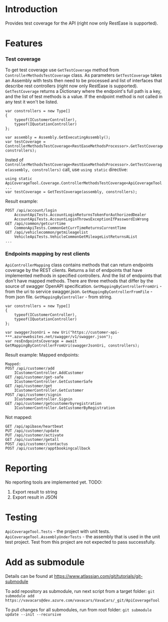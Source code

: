 # Introduction 
Provides test coverage for the API (right now only RestEase is supported).

# Features
### Test coverage

To get test coverage use `GetTestCoverage` method from `ControllerMethodsTestCoverage` class.
As parameters `GetTestCoverage` takes an Assembly with tests then need to be processed and list of interfaces that describe rest controllers (right now only RestEase is supported).
`GetTestCoverage` returns a Dictionary where the endpoint's full path is a key, and the list of test methods is a value.
If the endpoint method is not called in any test it won't be listed.
```
var constrollers = new Type[]
{
    typeof(ICustomerController),
    typeof(IQuotationController)
};

var assembly = Assembly.GetExecutingAssembly();
var testCoverage = ControllerMethodsTestCoverage<RestEaseMethodsProcessor>.GetTestCoverage(assembly, constrollers);
```

Insted of `ControllerMethodsTestCoverage<RestEaseMethodsProcessor>.GetTestCoverage(assembly, constrollers)` call, use `using static` directive:
```
using static ApiCoverageTool.Coverage.ControllerMethodsTestCoverage<ApiCoverageTool.RestClient.RestEaseMethodsProcessor>;
...
var testCoverage = GetTestCoverage(assembly, constrollers);
```

Result example:
```
POST /api/account/login
    AccountApiTests.AccountLoginReturnsTokenForAuthorizedDealer
    AccountApiTests.AccountLoginThrowsExceptionIfPasswordIsWrong
GET /api/common/getcurrtime
    CommonApiTests.CommonGetCurrTimeReturnsCurrentTime
GET /api/vehiclecommon/getmileagelist
    VehicleApiTests.VehicleCommonGetMileageListReturnsAList
...
```

### Endpoints mapping by rest clients

`ApiControllerMapping` class contains methods that can return endpoints coverage by the REST clients.
Returns a list of endpoints that have implemented methods in specified controllers. And the list of endpoints that don't have mapped methods.
There are three methods that differ by the source of swagger OpenAPI specification.
`GetMappingByControllerFromUri` - from the uri to service swagger.json.
`GetMappingByControllerFromFile` - from json file.
`GetMappingByController` - from string.

```
var constrollers = new Type[]
{
    typeof(ICustomerController),
    typeof(IQuotationController)
};

var swaggerJsonUri = new Uri("https://customer-api-***.azurewebsites.net/swagger/v1/swagger.json");
var resEndpointsCoverage = await GetMappingByControllerFromUri(swaggerJsonUri, constrollers);
```

Result example:
Mapped endpoints:
```
Mapped:
POST /api/customer/add
    ICustomerController.AddCustomer
GET /api/customer/get-safe
    ICustomerController.GetCustomerSafe
GET /api/customer/get
    ICustomerController.GetCustomer
POST /api/customer/signin
    ICustomerController.Signin
GET /api/customer/getcustomerbyregistration
    ICustomerController.GetCustomerByRegistration
```
Not mapped:
```
GET /api/apibase/heartbeat
PUT /api/customer/update
PUT /api/customer/activate
GET /api/customer/getall
POST /api/customer/contactus
POST /api/customer/apptbookingcallback
```

# Reporting
No reporting tools are implemented yet.
TODO:
1. Export result to string
2. Export result in JSON

# Testing
`ApiCoverageTool.Tests` - the project with unit tests.
`ApiCoverageTool.AssemblyUnderTests` - the assembly that is used in the unit test project. Test from this project are not expected to pass successfully.

# Add as submodule
Details can be found at https://www.atlassian.com/git/tutorials/git-submodule

To add repository as submodule, run next script from a target folder:
`git submodule add https://vavacars@dev.azure.com/vavacars/VavaCars/_git/ApiCoverageTool`

To pull changes for all submodules, run from root folder: 
`git submodule update --init --recursive`